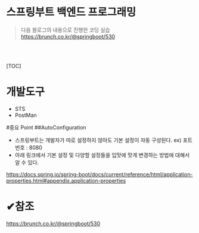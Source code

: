 <h1>스프링부트 백엔드 프로그래밍</h1>

> 다음 블로그의 내용으로 진행한 코딩 실습
https://brunch.co.kr/@springboot/530

<br><br>

[TOC]

# 개발도구
  - STS
  - PostMan

#중요 Point
##AutoConfiguration
- 스프링부트는 개발자가 따로 설정하지 않아도 기본 설정이 자동 구성된다.
ex) 포트번호 : 8080
- 아래 링크에서 기본 설정 및 다양할 설정들을 입맛에 맛게 변경하는 방법에 대해서 알 수 있다.

https://docs.spring.io/spring-boot/docs/current/reference/html/application-properties.html#appendix.application-properties


# ✔참조
https://brunch.co.kr/@springboot/530
